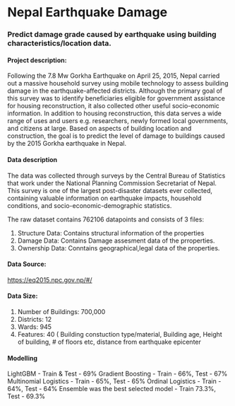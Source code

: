# Nepal Earthquake Damage 
### Predict damage grade caused by earthquake using building characteristics/location data.

#### Project description:
Following the 7.8 Mw Gorkha Earthquake on April 25, 2015, Nepal carried out a massive household survey using mobile technology to assess building damage in the earthquake-affected districts. Although the primary goal of this survey was to identify beneficiaries eligible for government assistance for housing reconstruction, it also collected other useful socio-economic information. In addition to housing reconstruction, this data serves a wide range of uses and users e.g. researchers, newly formed local governments, and citizens at large. Based on aspects of building location and construction, the goal is to predict the level of damage to buildings caused by the 2015 Gorkha earthquake in Nepal.

#### Data description
The data was collected through surveys by the Central Bureau of Statistics that work under the National Planning Commission Secretariat of Nepal. This survey is one of the largest post-disaster datasets ever collected, containing valuable information on earthquake impacts, household conditions, and socio-economic-demographic statistics.

The raw dataset contains 762106 datapoints and consists of 3 files:
1. Structure Data: Contains structural information of the properties
2. Damage Data: Contains Damage assesment data of the prroperties.
3. Ownership Data: Conntains geographical,legal data of the properties.

#### Data Source:
https://eq2015.npc.gov.np/#/

#### Data Size:
1. Number of Buildings: 700,000
2. Districts: 12
3. Wards: 945
4. Features: 40 ( Building constuction type/material, Building age, Height of building, # of floors etc, distance from earthquake epicenter

#### Modelling
LightGBM -  Train & Test - 69%
Gradient Boosting - Train - 66%, Test - 67%
Multinomial Logistics - Train - 65%, Test - 65%
Ordinal Logistics - Train - 64%, Test - 64%
Ensemble was the best selected model - Train 73.3%, Test - 69.3%

